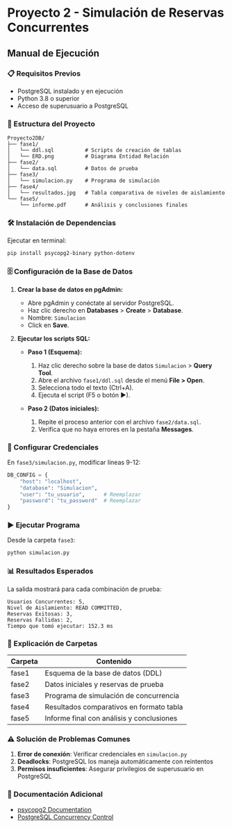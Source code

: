 # Proyecto 2 - Simulación de Reservas Concurrentes

## Manual de Ejecución

### 📋 Requisitos Previos
- PostgreSQL instalado y en ejecución
- Python 3.8 o superior
- Acceso de superusuario a PostgreSQL

### 📂 Estructura del Proyecto
```
Proyecto2DB/
├── fase1/
│   └── ddl.sql          # Scripts de creación de tablas
│   └── ERD.png          # Diagrama Entidad Relación
├── fase2/
│   └── data.sql         # Datos de prueba
├── fase3/
│   └── simulacion.py    # Programa de simulación
├── fase4/
│   └── resultados.jpg   # Tabla comparativa de niveles de aislamiento
└── fase5/
    └── informe.pdf      # Análisis y conclusiones finales
```

### 🛠 Instalación de Dependencias
Ejecutar en terminal:
```bash
pip install psycopg2-binary python-dotenv
```

### 🗄 Configuración de la Base de Datos

1. **Crear la base de datos en pgAdmin:**
   - Abre pgAdmin y conéctate al servidor PostgreSQL.
   - Haz clic derecho en **Databases** > **Create** > **Database**.
   - Nombre: `Simulacion`
   - Click en **Save**.

2. **Ejecutar los scripts SQL:**
   - **Paso 1 (Esquema):**
     1. Haz clic derecho sobre la base de datos `Simulacion` > **Query Tool**.
     2. Abre el archivo `fase1/ddl.sql` desde el menú **File > Open**.
     3. Selecciona todo el texto (Ctrl+A).
     4. Ejecuta el script (F5 o botón ▶).
   
   - **Paso 2 (Datos iniciales):**
     1. Repite el proceso anterior con el archivo `fase2/data.sql`.
     2. Verifica que no haya errores en la pestaña **Messages**.
    
     
### 🔧 Configurar Credenciales
En `fase3/simulacion.py`, modificar líneas 9-12:
```python
DB_CONFIG = {
    "host": "localhost",
    "database": "Simulacion",
    "user": "tu_usuario",      # Reemplazar
    "password": "tu_password"  # Reemplazar
}
```

### ▶ Ejecutar Programa
Desde la carpeta `fase3`:
```bash
python simulacion.py
```

### 📊 Resultados Esperados
La salida mostrará para cada combinación de prueba:
```
Usuarios Concurrentes: 5, 
Nivel de Aislamiento: READ COMMITTED, 
Reservas Exitosas: 3, 
Reservas Fallidas: 2, 
Tiempo que tomó ejecutar: 152.3 ms
```

### 📁 Explicación de Carpetas
| Carpeta | Contenido |
|---------|-----------|
| fase1   | Esquema de la base de datos (DDL) |
| fase2   | Datos iniciales y reservas de prueba |
| fase3   | Programa de simulación de concurrencia |
| fase4   | Resultados comparativos en formato tabla |
| fase5   | Informe final con análisis y conclusiones |

### ⚠ Solución de Problemas Comunes
1. **Error de conexión**: Verificar credenciales en `simulacion.py`
2. **Deadlocks**: PostgreSQL los maneja automáticamente con reintentos
3. **Permisos insuficientes**: Asegurar privilegios de superusuario en PostgreSQL

### 📄 Documentación Adicional
- [psycopg2 Documentation](https://www.psycopg.org/docs/)
- [PostgreSQL Concurrency Control](https://www.postgresql.org/docs/current/transaction-iso.html)
